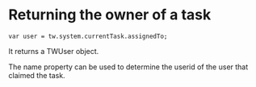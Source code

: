 # Returning the owner of a task

```
var user = tw.system.currentTask.assignedTo;
```

It
returns a TWUser object.

The name property
can be used to determine the userid of the user that claimed the task.